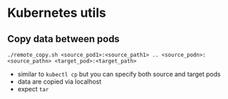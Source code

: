 # Kubernetes utils
## Copy data between pods
``./remote_copy.sh <source_pod1>:<source_path1> .. <source_podn>:<source_pathn> <target_pod>:<target_path>``
- similar to `kubectl cp` but you can specify both source and target pods 
- data are copied via localhost
- expect `tar`

